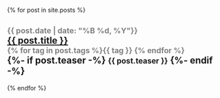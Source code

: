 <ul>
  {% for post in site.posts %}
    <h2>
    <small style="color: grey;">{{ post.date | date: "%B %d, %Y"}}</small>
    <br>
    <a href="{{ post.url }}">{{ post.title }}</a>
    <br>
    <small style="color: grey;">{% for tag in post.tags %}<span><b>{{ tag }} </b></span>{% endfor %}</small>
    <br>
    {%- if post.teaser -%}
      <small>{{ post.teaser }}</small>
    {%- endif -%}
    </h2>
  {% endfor %}
</ul>

